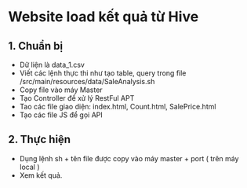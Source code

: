 # Website load kết quả từ Hive

## 1. Chuẩn bị
- Dữ liện là data_1.csv
- Viết các lệnh thực thi như tạo table, query trong file /src/main/resources/data/SaleAnalysis.sh
- Copy file vào máy Master
- Tạo Controller để xử lý RestFul APT
- Tao các file giao diện: index.html, Count.html, SalePrice.html
- Tạo các file JS để gọi API
## 2. Thực hiện
- Dụng lệnh sh + tên file được copy vào máy master + port ( trên máy local )
- Xem kết quả.

